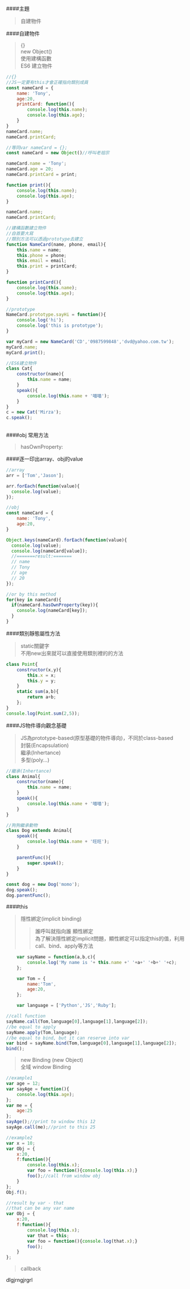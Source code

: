 ####主題  
>自建物件  



####自建物件  
>{}  
>new Object()  
>使用建構函數  
>ES6 建立物件

```javascript
//{}
//JS一定要有this才會正確指向類別成員
const nameCard = {
    name: 'Tony',
    age:20,
    printCard: function(){
        console.log(this.name);
        console.log(this.age);
    }
}
nameCard.name;
nameCard.printCard;

```

```javascript
//等同var nameCard = {};
const nameCard = new Object()//呼叫老祖宗

nameCard.name = 'Tony';
nameCard.age = 20;
nameCard.printCard = print;

function print(){
    console.log(this.name);
    console.log(this.age);
}

nameCard.name;
nameCard.printCard;

```

```javascript
//建構函數建立物件
//自首要大寫
//類別方法可以透過prototype去建立
function NameCard(name, phone, email){
    this.name = name;
    this.phone = phone;
    this.email = email;
    this.print = printCard;
}

function printCard(){
    console.log(this.name);
    console.log(this.age);
}

//prototype
NameCard.prototype.sayHi = function(){
    console.log('hi');
    console.log('this is prototype');
}

var myCard = new NameCard('CD','0987599848','dvd@yahoo.com.tw');
myCard.name;
myCard.print();


```

```javascript
//ES6建立物件
class Cat{
    constructor(name){
        this.name = name;  
    }
    speak(){
        console.log(this.name + '喵喵');
    }
}
c = new Cat('Mirza');
c.speak();
 
```

####obj 常用方法  
>hasOwnProperty:

####逐一印出array、obj的value
```javascript
//array
arr = ['Tom','Jason'];

arr.forEach(function(value){
  console.log(value);
});

```

```javascript
//obj
const nameCard = {
    name: 'Tony',
    age:20,
}

Object.keys(nameCard).forEach(function(value){
  console.log(value);
  console.log(nameCard[value]);
  //=======result:=======
  // name
  // Tony
  // age
  // 20
});

//or by this method
for(key in nameCard){
  if(nameCard.hasOwnProperty(key)){
    console.log(nameCard[key]);
  }
}

```

####類別靜態屬性方法  
>static關鍵字  
>不用new出來就可以直接使用類別裡的的方法

```javascript
class Point{
    constructor(x,y){
        this.x = x;  
        this.y = y;  
    }
    static sum(a,b){
        return a+b;
    };
}
console.log(Point.sum(2,5));

```

####JS物件導向觀念基礎  
>JS為prototype-based(原型基礎的物件導向)，不同於class-based  
>封裝(Encapsulation)  
>繼承(Inhertance)  
>多型(poly...)  

```javascript
//繼承(Inhertance)
class Animal{
    constructor(name){
        this.name = name;  
    }
    speak(){
        console.log(this.name + '喵喵');
    }
}

//狗狗繼承動物
class Dog extends Animal{
    speak(){
        console.log(this.name + '旺旺');
    }

    parentFunc(){
        super.speak();
    }
}

const dog = new Dog('momo');
dog.speak();
dog.parentFunc();
```

####this  
>隱性綁定(implicit binding)  
>>誰呼叫就指向誰
>顯性綁定  
>>為了解決隱性綁定implicit問題，顯性綁定可以指定this的值，利用call、bind、apply等方法  

```javascript
    var sayName = function(a,b,c){
        console.log('My name is '+ this.name +' '+a+' '+b+' '+c);
    };

    var Tom = {
        name:'Tom',
        age:20,
    };

    var language = ['Python','JS','Ruby'];

//call function
sayName.call(Tom,language[0],language[1],language[2]);
//be equal to apply
sayName.apply(Tom,language);
//be equal to bind, but it can reserve into var
var bind = sayName.bind(Tom,language[0],language[1],language[2]);
bind();
```
>new Binding (new Object)  
>全域 window Binding  

```javascript
//example1
var age = 12;
var sayAge = function(){
    console.log(this.age);
};
var me = {
    age:25
};
sayAge();//print to window this 12
sayAge.call(me);//print to this 25

//example2
var x = 10;
var Obj = {
    x:20,
    f:function(){
        console.log(this.x);
        var foo = function(){console.log(this.x);}
        foo();//call from window obj
    }
};
Obj.f();

//result by var - that
//that can be any var name
var Obj = {
    x:20,
    f:function(){
        console.log(this.x);
        var that = this;
        var foo = function(){console.log(that.x);}
        foo();
    }
};
```
>callback 

dlgjrngjrgrl 






